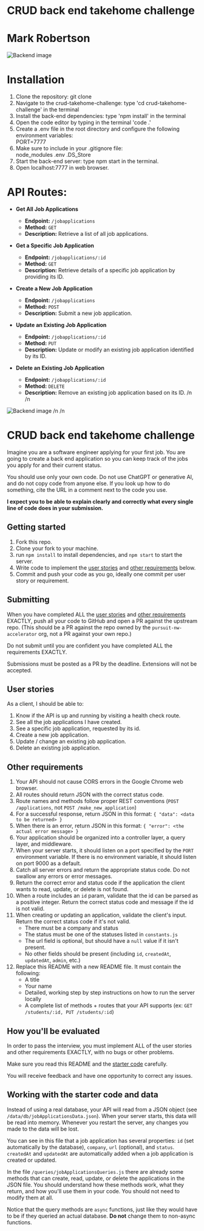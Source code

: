 # CRUD back end takehome challenge
# Mark Robertson

![Backend image](/assets/backend.png)

# **Installation**

1.  Clone the repository:   git clone <repository URL>
2.  Navigate to the crud-takehome-challenge: type 'cd crud-takehome-challenge' in the terminal
3.  Install the back-end dependencies:  type 'npm install' in the terminal
4.  Open the code editor by typing in the terminal 'code .'
5.  Create a .env file in the root directory and configure the following environment variables: <br>PORT=7777<br>
6.  Make sure to include in your .gitignore file:   
node_modules
.env
.DS_Store
7.  Start the back-end server:  type npm start in the terminal.
8.  Open localhost:7777 in web browser. 


# API Routes:

- **Get All Job Applications**
  - **Endpoint:** `/jobapplications`
  - **Method:** `GET`
  - **Description:** Retrieve a list of all job applications.

- **Get a Specific Job Application**
  - **Endpoint:** `/jobapplications/:id`
  - **Method:** `GET`
  - **Description:** Retrieve details of a specific job application by providing its ID.

- **Create a New Job Application**
  - **Endpoint:** `/jobapplications`
  - **Method:** `POST`
  - **Description:** Submit a new job application.

- **Update an Existing Job Application**
  - **Endpoint:** `/jobapplications/:id`
  - **Method:** `PUT`
  - **Description:** Update or modify an existing job application identified by its ID.

- **Delete an Existing Job Application**
  - **Endpoint:** `/jobapplications/:id`
  - **Method:** `DELETE`
  - **Description:** Remove an existing job application based on its ID.
/n
/n

![Backend image](/assets/backend.png)
/n
/n































# CRUD back end takehome challenge

Imagine you are a software engineer applying for your first job. You are going to create a back end application so you can keep track of the jobs you apply for and their current status.

You should use only your own code. Do not use ChatGPT or generative AI, and do not copy code from anyone else. If you look up how to do something, cite the URL in a comment next to the code you use.

**I expect you to be able to explain clearly and correctly what every single line of code does in your submission.**

## Getting started
1. Fork this repo.
1. Clone your fork to your machine.
1. run `npm install` to install dependencies, and `npm start` to start the server.
1. Write code to implement the [user stories](#user-stories) and [other requirements](#other-requirements) below.
1. Commit and push your code as you go, ideally one commit per user story or requirement.

## Submitting
When you have completed ALL the [user stories](#user-stories) and [other requirements](#other-requirements) EXACTLY, push all your code to GitHub and open a PR against the upstream repo. (This should be a PR against the repo owned by the `pursuit-nw-accelerator` org, not a PR against your own repo.)

Do not submit until you are confident you have completed ALL the requirements EXACTLY.

Submissions must be posted as a PR by the deadline. Extensions will not be accepted.

## <a id="user-stories"></a> User stories
As a client, I should be able to:
1. Know if the API is up and running by visiting a health check route.
1. See all the job applications I have created.
1. See a specific job application, requested by its id.
1. Create a new job application.
1. Update / change an existing job application.
1. Delete an existing job application.

## <a id="other-requirements"></a> Other requirements
1. Your API should not cause CORS errors in the Google Chrome web browser.
1. All routes should return JSON with the correct status code.
1. Route names and methods follow proper REST conventions (`POST /applications`, not `POST /make_new_application`)
1. For a successful response, return JSON in this format: `{ "data": <data to be returned> }`
1. When there is an error, return JSON in this format: `{ "error": <the actual error message> }`
1. Your application should be organized into a controller layer, a query layer, and middleware.
1. When your server starts, it should listen on a port specified by the `PORT` environment variable. If there is no environment variable, it should listen on port 9000 as a default.
1. Catch all server errors and return the appropriate status code. Do not swallow any errors or error messages.
1. Return the correct error and status code if the application the client wants to read, update, or delete is not found.
1. When a route includes an `id` param, validate that the id can be parsed as a positive integer. Return the correct status code and message if the id is not valid.
1. When creating or updating an application, validate the client's input. Return the correct status code if it's not valid.
    - There must be a company and status
    - The status must be one of the statuses listed in `constants.js`
    - The url field is optional, but should have a `null` value if it isn't present.
    - No other fields should be present (including `id`, `createdAt`, `updatedAt`, `admin`, etc.)
1. Replace this README with a new README file. It must contain the following:
    - A title
    - Your name
    - Detailed, working step by step instructions on how to run the server locally
    - A complete list of methods + routes that your API supports (ex: `GET /students/:id, PUT /students/:id`) 

## How you'll be evaluated
In order to pass the interview, you must implement ALL of the user stories and other requirements EXACTLY, with no bugs or other problems.

Make sure you read this README and the [starter code](#starter-code) carefully. 

You will receive feedback and have one opportunity to correct any issues.

## <a id="starter-code"></a> Working with the starter code and data

Instead of using a real database, your API will read from a JSON object (see `/data/db/jobApplicationsData.json`). When your server starts, this data will be read into memory. Whenever you restart the server, any changes you made to the data will be lost.

You can see in this file that a job application has several properties: `id` (set automatically by the database), `company`, `url` (optional), and `status`. `createdAt` and `updatedAt` are automatically added when a job application is created or updated.

In the file `/queries/jobApplicationsQueries.js` there are already some methods that can create, read, update, or delete the applications in the JSON file. You should understand how these methods work, what they return, and how you'll use them in your code. You should not need to modify them at all.

Notice that the query methods are `async` functions, just like they would have to be if they queried an actual database. **Do not** change them to non-async functions.



